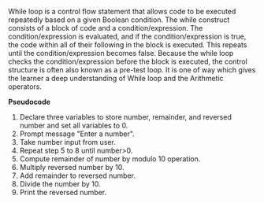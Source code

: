 While loop is a control flow statement that allows code to be executed repeatedly based on a given Boolean condition. The while construct consists of a block of code and a condition/expression. The condition/expression is evaluated, and if the condition/expression is true, the code within all of their following in the block is executed. This repeats until the condition/expression becomes false. Because the while loop checks the condition/expression before the block is executed, the control structure is often also known as a pre-test loop. It is one of way which gives the learner a deep understanding of While loop and the Arithmetic operators.

<b>Pseudocode</b>
1. Declare three variables to store number, remainder, and reversed number and set all variables to 0.
2. Prompt message "Enter a number".
3. Take number input from user.
4. Repeat step 5 to 8 until number>0.
5. Compute remainder of number by modulo 10 operation.
6. Multiply reversed number by 10.
7. Add remainder to reversed number.
8. Divide the number by 10.
9. Print the reversed number.
